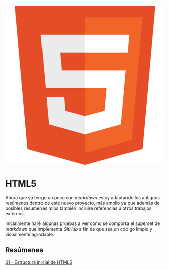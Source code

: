 ![HTML5 Logo](HTML5_Badge_512.png)

HTML5
=====
Ahora que ya tengo un poco con *markdown* estoy adaptando los antiguos resúmenes dentro de este nuevo proyecto, más amplio ya que además de posibles resúmenes míos también incluiré referencias u otros trabajos externos.

Inicialmente haré algunas pruebas a ver cómo se comporta el superset de *markdown* que implementa *GitHub* a fin de que sea un código limpio y visualmente agradable.

Resúmenes
---------

[01 - Estructura inicial de HTML5](01-Estructura_HTML5)


